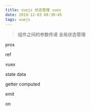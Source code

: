 ```yaml
---
title: vuejs 状态管理 vuex
date: 2019-12-03 08:30:45
tags: vuejs
---
```


> 组件之间的参数传递
> 全局状态管理

<!-- more -->

pros


ref



vuex

state
data

getter
computed


emit

on